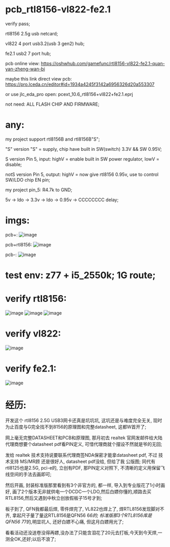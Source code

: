 # pcb_rtl8156-vl822-fe2.1

verify pass;

rtl8156 2.5g usb netcard;

vl822 4 port usb3.2(usb 3 gen2) hub;

fe2.1 usb2 7 port hub;

pcb online view: https://oshwhub.com/gamefunc/rtl8156-vl822-fe2.1-quan-yan-zheng-wan-bi

maybe this link direct view pcb: https://pro.lceda.cn/editor#id=1934a4245f3142a6956326d20a553307

or use jlc_eda_pro open: pcext_10.6_rtl8156+vl822+fe2.1.eprj

not need: ALL FLASH CHIP AND FIRMWARE; 



# any:
my project support rtl8156B and rtl8156B"S";

"S" version "S" = supply, chip have built in SW(switch) 3.3V && SW 0.95V;

S version Pin 5, input: highV = enable built in SW power regulator, lowV = disable;

notS version Pin 5, output: highV = now give rtl8156 0.95v, use to control SW/LDO chip EN pin;

my project pin_5: R4.7k to GND;

5v -> ldo -> 3.3v -> ldo -> 0.95v -> CCCCCCCC delay;




# imgs:
pcb+:
![image](https://raw.githubusercontent.com/gamefunc/pcb_rtl8156-vl822-fe2.1/main/imgs/pbc%2B.jpg)

pcb+rtl8156:
![image](https://raw.githubusercontent.com/gamefunc/pcb_rtl8156-vl822-fe2.1/main/imgs/pbc%2Brtl8156.jpg)

pcb-:
![image](https://raw.githubusercontent.com/gamefunc/pcb_rtl8156-vl822-fe2.1/main/imgs/pcb-.jpg)


# test env: z77 + i5_2550k; 1G route;

# verify rtl8156:
![image](https://raw.githubusercontent.com/gamefunc/pcb_rtl8156-vl822-fe2.1/main/imgs/rtl8156_verify_0.jpg)
![image](https://raw.githubusercontent.com/gamefunc/pcb_rtl8156-vl822-fe2.1/main/imgs/rtl8156_verify_1.jpg)
![image](https://raw.githubusercontent.com/gamefunc/pcb_rtl8156-vl822-fe2.1/main/imgs/rtl8156_verify_2.jpg)

# verify vl822:
![image](https://raw.githubusercontent.com/gamefunc/pcb_rtl8156-vl822-fe2.1/main/imgs/vl822_verify_v2.jpg)

# verify fe2.1:
![image](https://raw.githubusercontent.com/gamefunc/pcb_rtl8156-vl822-fe2.1/main/imgs/fe2.1_verify.jpg)


# 经历:
开发这个 rtl8156 2.5G USB3网卡还真是坑坑坑, 这坑还是与难度完全无关, 现时为止百度与G完全找不到8156的原理图和完整datasheet, 这都W首开了;

网上毫无完整DATASHEET和PCB和原理图, 那月初去 realtek 官网发邮件给大陆代理商想要个datasheet pdf看PIN定义, 可惜代理商就个摆设不然就是爷的无回;

发给 realtek 技术支持说要联系代理商签NDA保密才能拿datasheet pdf, 
不过 技术支持 MS/MR顾 还是很好人, datasheet pdf没给, 但给了我 公版图;
同代有rtl8125也是2.5G, pci-e的, 立创有PDF, 那PIN定义对照下, 不清晰的定义用保留飞线空间的手法去画即可;

然后开画, 封装标准版那里看到有3个非官方的, 都一样, 导入到专业版花了1小时画好,
画了2个版本无非就供电一个DCDC一个LDO,然后白嫖你懂的,顺路去买RTL8156,然后又遇到中秋立创放假板子15号才到;

板子到了, QFN我都最后焊, 零件焊完了, VL822也焊上了, 焊RTL8156发现脚对不齐, 拿起尺子量了量这RTL8156是QFN56 6*6的; 标准版那3个RTL8156库是QFN56 7*7的,明显坑人, 还好白嫖不心痛, 但这月白嫖用光了;

看看活动还没送卷没得再嫖,没办法了只能含泪花了20元去打板,今天到今天焊,一测全OK,还好;以后不浪了;
